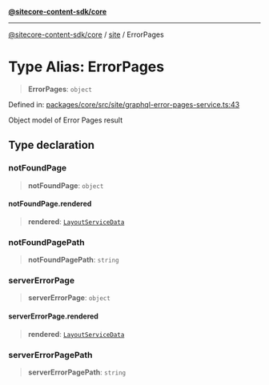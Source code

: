 [**@sitecore-content-sdk/core**](../../README.md)

***

[@sitecore-content-sdk/core](../../README.md) / [site](../README.md) / ErrorPages

# Type Alias: ErrorPages

> **ErrorPages**: `object`

Defined in: [packages/core/src/site/graphql-error-pages-service.ts:43](https://github.com/Sitecore/content-sdk/blob/8372963af6d72e215aef15561296762273d04314/packages/core/src/site/graphql-error-pages-service.ts#L43)

Object model of Error Pages result

## Type declaration

### notFoundPage

> **notFoundPage**: `object`

#### notFoundPage.rendered

> **rendered**: [`LayoutServiceData`](../../layout/interfaces/LayoutServiceData.md)

### notFoundPagePath

> **notFoundPagePath**: `string`

### serverErrorPage

> **serverErrorPage**: `object`

#### serverErrorPage.rendered

> **rendered**: [`LayoutServiceData`](../../layout/interfaces/LayoutServiceData.md)

### serverErrorPagePath

> **serverErrorPagePath**: `string`
